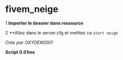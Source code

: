 # fivem_neige

1 **Importer le dossier dans ressource**

2 **Allez dans le server.cfg et metttez ca `start neige`

*Crée par OXYDE#0001*

**Script 0.01ms**
